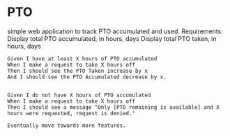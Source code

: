# PTO
simple web application to track PTO accumulated and used.
Requirements:
	Display total PTO accumulated, in hours, days
	Display total PTO taken, in hours, days
	
	Given I have at least X hours of PTO accumulated
	When I make a request to take X hours off
	Then I should see the PTO Taken increase by x
	And I should see the PTO Accumulated decrease by x.


	Given I do not have X hours of PTO accumulated
	When I make a request to take X hours off
	Then I should see a message "Only [PTO remaining is available] and X hours were requested, request is denied."

	Eventually move towards more features.

